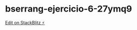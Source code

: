 # bserrang-ejercicio-6-27ymq9

[Edit on StackBlitz ⚡️](https://stackblitz.com/edit/bserrang-ejercicio-6-27ymq9)